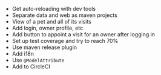 * Get auto-reloading with dev tools
* Separate data and web as maven projects
* View of a pet and all of its visits
* Add login, owner profile, etc
* Add button to appoint a visit for an owner after logging in
* Set up test coverage and try to reach 70%
* Use maven release plugin
* Add i18n
* Use `@ModelAttribute`
* Add to CircleCI
